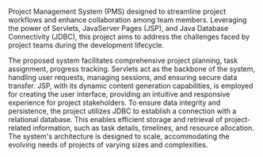 Project Management System (PMS) designed to streamline project workflows
and enhance collaboration among team members. Leveraging the power of
Servlets, JavaServer Pages (JSP), and Java Database Connectivity (JDBC), this
project aims to address the challenges faced by project teams during the
development lifecycle.

The proposed system facilitates comprehensive project planning, task assignment,
progress tracking. Servlets act as the backbone of the system, handling user
requests, managing sessions, and ensuring secure data transfer. JSP, with its
dynamic content generation capabilities, is employed for creating the user
interface, providing an intuitive and responsive experience for project stakeholders.
To ensure data integrity and persistence, the project utilizes JDBC to establish a
connection with a relational database. This enables efficient storage and retrieval
of project-related information, such as task details, timelines, and resource
allocation. The system's architecture is designed to scale, accommodating the
evolving needs of projects of varying sizes and complexities.
